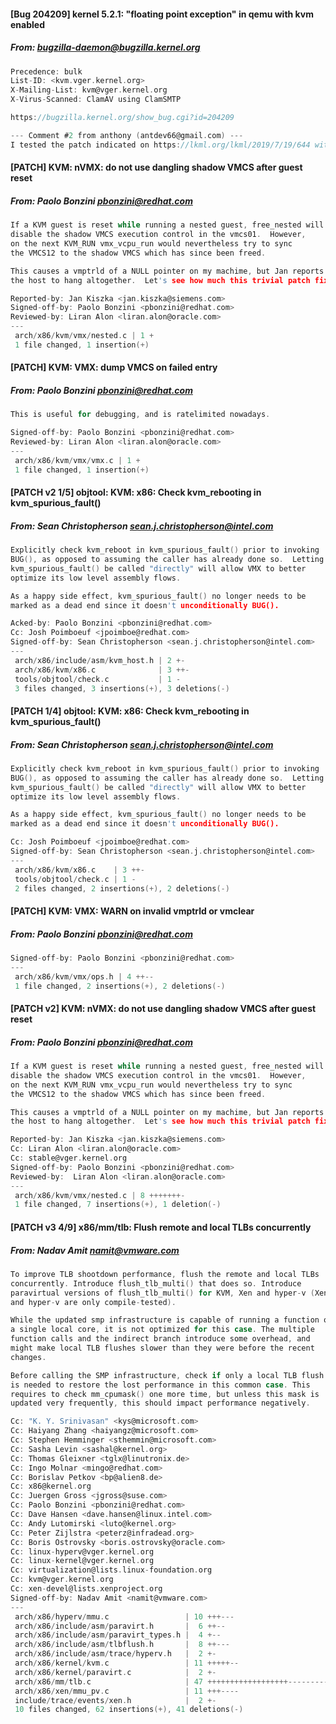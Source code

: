 #### [Bug 204209] kernel 5.2.1: "floating point exception" in qemu with kvm enabled
##### From: bugzilla-daemon@bugzilla.kernel.org

```c
Precedence: bulk
List-ID: <kvm.vger.kernel.org>
X-Mailing-List: kvm@vger.kernel.org
X-Virus-Scanned: ClamAV using ClamSMTP

https://bugzilla.kernel.org/show_bug.cgi?id=204209

--- Comment #2 from anthony (antdev66@gmail.com) ---
I tested the patch indicated on https://lkml.org/lkml/2019/7/19/644 with simple
```
#### [PATCH] KVM: nVMX: do not use dangling shadow VMCS after guest reset
##### From: Paolo Bonzini <pbonzini@redhat.com>

```c
If a KVM guest is reset while running a nested guest, free_nested will
disable the shadow VMCS execution control in the vmcs01.  However,
on the next KVM_RUN vmx_vcpu_run would nevertheless try to sync
the VMCS12 to the shadow VMCS which has since been freed.

This causes a vmptrld of a NULL pointer on my machime, but Jan reports
the host to hang altogether.  Let's see how much this trivial patch fixes.

Reported-by: Jan Kiszka <jan.kiszka@siemens.com>
Signed-off-by: Paolo Bonzini <pbonzini@redhat.com>
Reviewed-by: Liran Alon <liran.alon@oracle.com>
---
 arch/x86/kvm/vmx/nested.c | 1 +
 1 file changed, 1 insertion(+)

```
#### [PATCH] KVM: VMX: dump VMCS on failed entry
##### From: Paolo Bonzini <pbonzini@redhat.com>

```c
This is useful for debugging, and is ratelimited nowadays.

Signed-off-by: Paolo Bonzini <pbonzini@redhat.com>
Reviewed-by: Liran Alon <liran.alon@oracle.com>
---
 arch/x86/kvm/vmx/vmx.c | 1 +
 1 file changed, 1 insertion(+)

```
#### [PATCH v2 1/5] objtool: KVM: x86: Check kvm_rebooting in kvm_spurious_fault()
##### From: Sean Christopherson <sean.j.christopherson@intel.com>

```c
Explicitly check kvm_reboot in kvm_spurious_fault() prior to invoking
BUG(), as opposed to assuming the caller has already done so.  Letting
kvm_spurious_fault() be called "directly" will allow VMX to better
optimize its low level assembly flows.

As a happy side effect, kvm_spurious_fault() no longer needs to be
marked as a dead end since it doesn't unconditionally BUG().

Acked-by: Paolo Bonzini <pbonzini@redhat.com>
Cc: Josh Poimboeuf <jpoimboe@redhat.com>
Signed-off-by: Sean Christopherson <sean.j.christopherson@intel.com>
---
 arch/x86/include/asm/kvm_host.h | 2 +-
 arch/x86/kvm/x86.c              | 3 ++-
 tools/objtool/check.c           | 1 -
 3 files changed, 3 insertions(+), 3 deletions(-)

```
#### [PATCH 1/4] objtool: KVM: x86: Check kvm_rebooting in kvm_spurious_fault()
##### From: Sean Christopherson <sean.j.christopherson@intel.com>

```c
Explicitly check kvm_reboot in kvm_spurious_fault() prior to invoking
BUG(), as opposed to assuming the caller has already done so.  Letting
kvm_spurious_fault() be called "directly" will allow VMX to better
optimize its low level assembly flows.

As a happy side effect, kvm_spurious_fault() no longer needs to be
marked as a dead end since it doesn't unconditionally BUG().

Cc: Josh Poimboeuf <jpoimboe@redhat.com>
Signed-off-by: Sean Christopherson <sean.j.christopherson@intel.com>
---
 arch/x86/kvm/x86.c    | 3 ++-
 tools/objtool/check.c | 1 -
 2 files changed, 2 insertions(+), 2 deletions(-)

```
#### [PATCH] KVM: VMX: WARN on invalid vmptrld or vmclear
##### From: Paolo Bonzini <pbonzini@redhat.com>

```c
Signed-off-by: Paolo Bonzini <pbonzini@redhat.com>
---
 arch/x86/kvm/vmx/ops.h | 4 ++--
 1 file changed, 2 insertions(+), 2 deletions(-)

```
#### [PATCH v2] KVM: nVMX: do not use dangling shadow VMCS after guest reset
##### From: Paolo Bonzini <pbonzini@redhat.com>

```c
If a KVM guest is reset while running a nested guest, free_nested will
disable the shadow VMCS execution control in the vmcs01.  However,
on the next KVM_RUN vmx_vcpu_run would nevertheless try to sync
the VMCS12 to the shadow VMCS which has since been freed.

This causes a vmptrld of a NULL pointer on my machime, but Jan reports
the host to hang altogether.  Let's see how much this trivial patch fixes.

Reported-by: Jan Kiszka <jan.kiszka@siemens.com>
Cc: Liran Alon <liran.alon@oracle.com>
Cc: stable@vger.kernel.org
Signed-off-by: Paolo Bonzini <pbonzini@redhat.com>
Reviewed-by:  Liran Alon <liran.alon@oracle.com>
---
 arch/x86/kvm/vmx/nested.c | 8 +++++++-
 1 file changed, 7 insertions(+), 1 deletion(-)

```
#### [PATCH v3 4/9] x86/mm/tlb: Flush remote and local TLBs concurrently
##### From: Nadav Amit <namit@vmware.com>

```c
To improve TLB shootdown performance, flush the remote and local TLBs
concurrently. Introduce flush_tlb_multi() that does so. Introduce
paravirtual versions of flush_tlb_multi() for KVM, Xen and hyper-v (Xen
and hyper-v are only compile-tested).

While the updated smp infrastructure is capable of running a function on
a single local core, it is not optimized for this case. The multiple
function calls and the indirect branch introduce some overhead, and
might make local TLB flushes slower than they were before the recent
changes.

Before calling the SMP infrastructure, check if only a local TLB flush
is needed to restore the lost performance in this common case. This
requires to check mm_cpumask() one more time, but unless this mask is
updated very frequently, this should impact performance negatively.

Cc: "K. Y. Srinivasan" <kys@microsoft.com>
Cc: Haiyang Zhang <haiyangz@microsoft.com>
Cc: Stephen Hemminger <sthemmin@microsoft.com>
Cc: Sasha Levin <sashal@kernel.org>
Cc: Thomas Gleixner <tglx@linutronix.de>
Cc: Ingo Molnar <mingo@redhat.com>
Cc: Borislav Petkov <bp@alien8.de>
Cc: x86@kernel.org
Cc: Juergen Gross <jgross@suse.com>
Cc: Paolo Bonzini <pbonzini@redhat.com>
Cc: Dave Hansen <dave.hansen@linux.intel.com>
Cc: Andy Lutomirski <luto@kernel.org>
Cc: Peter Zijlstra <peterz@infradead.org>
Cc: Boris Ostrovsky <boris.ostrovsky@oracle.com>
Cc: linux-hyperv@vger.kernel.org
Cc: linux-kernel@vger.kernel.org
Cc: virtualization@lists.linux-foundation.org
Cc: kvm@vger.kernel.org
Cc: xen-devel@lists.xenproject.org
Signed-off-by: Nadav Amit <namit@vmware.com>
---
 arch/x86/hyperv/mmu.c                 | 10 +++---
 arch/x86/include/asm/paravirt.h       |  6 ++--
 arch/x86/include/asm/paravirt_types.h |  4 +--
 arch/x86/include/asm/tlbflush.h       |  8 ++---
 arch/x86/include/asm/trace/hyperv.h   |  2 +-
 arch/x86/kernel/kvm.c                 | 11 +++++--
 arch/x86/kernel/paravirt.c            |  2 +-
 arch/x86/mm/tlb.c                     | 47 ++++++++++++++++++---------
 arch/x86/xen/mmu_pv.c                 | 11 +++----
 include/trace/events/xen.h            |  2 +-
 10 files changed, 62 insertions(+), 41 deletions(-)

```

